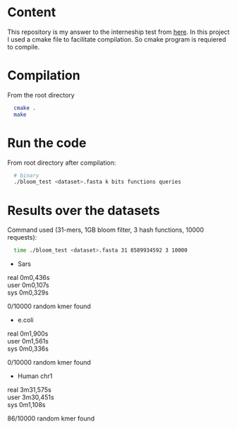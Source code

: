 
# Content

This repository is my answer to the interneship test from [here](https://github.com/yoann-dufresne/bloomtest).
In this project I used a cmake file to facilitate compilation. So cmake program is requiered to compile.

# Compilation

From the root directory

```bash
  cmake .
  make
```

# Run the code

From root directory after compilation:

```bash
  # binary     
  ./bloom_test <dataset>.fasta k bits functions queries
```


# Results over the datasets

Command used (31-mers, 1GB bloom filter, 3 hash functions, 10000 requests):
```bash
  time ./bloom_test <dataset>.fasta 31 8589934592 3 10000
```

* Sars

real  0m0,436s  
user  0m0,107s  
sys 0m0,329s  
 
0/10000 random kmer found

* e.coli

real  0m1,900s  
user  0m1,561s  
sys 0m0,336s  

0/10000 random kmer found


* Human chr1

real  3m31,575s  
user  3m30,451s  
sys 0m1,108s  

86/10000 random kmer found

